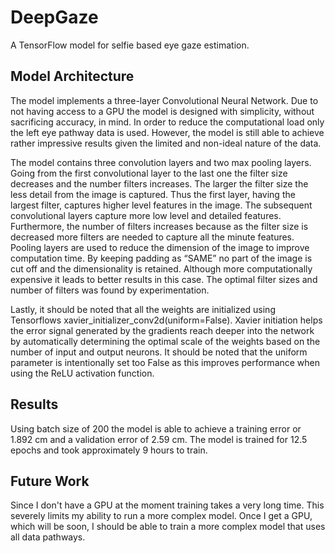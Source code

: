 # DeepGaze
A TensorFlow model for selfie based eye gaze estimation.

## Model Architecture
The model implements a three-layer Convolutional Neural Network. Due to not having access to a GPU the model is designed with simplicity, without sacrificing accuracy, in mind. In order to reduce the computational load only the left eye pathway data is used. However, the model is still able to achieve rather impressive results given the limited and non-ideal nature of the data.

The model contains three convolution layers and two max pooling layers. Going from the first convolutional layer to the last one the filter size decreases and the number filters increases. The larger the filter size the less detail from the image is captured. Thus the first layer, having the largest filter, captures higher level features in the image. The subsequent convolutional layers capture more low level and detailed features. Furthermore, the number of filters increases because as the filter size is decreased more filters are needed to capture all the minute features. Pooling layers are used to reduce the dimension of the image to improve computation time. By keeping padding as “SAME” no part of the image is cut off and the dimensionality is retained. Although more computationally expensive it leads to better results in this case. The optimal filter sizes and number of filters was found by experimentation.

Lastly, it should be noted that all the weights are initialized using Tensorflows xavier_initializer_conv2d(uniform=False). Xavier initiation helps the error signal generated by the gradients reach deeper into the network by automatically determining the optimal scale of the weights based on the number of input and output neurons. It should be noted that the uniform parameter is intentionally set too False as this improves performance when using the ReLU activation function.

## Results
Using batch size of 200 the model is able to achieve a training error or 1.892 cm and a validation error of 2.59 cm. The model is trained for 12.5 epochs and took approximately 9 hours to train.


## Future Work
Since I don't have a GPU at the moment training takes a very long time. This severely limits my ability to run a more complex model. Once I get a GPU, which will be soon, I should be able to train a more complex model that uses all data pathways.
